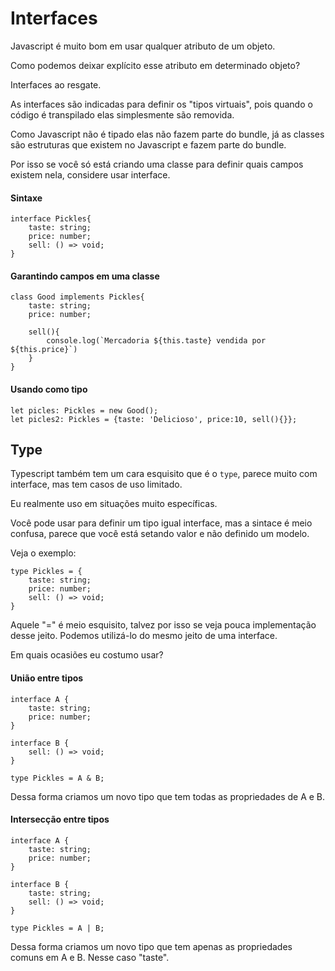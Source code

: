 # Interfaces

Javascript é muito bom em usar qualquer atributo de um objeto. 

Como podemos deixar explícito esse atributo em determinado objeto?

Interfaces ao resgate.

As interfaces são indicadas para definir os "tipos virtuais", pois quando o código é transpilado elas simplesmente são removida. 

Como Javascript não é tipado elas não fazem parte do bundle, já as classes são estruturas que existem no Javascript e fazem parte do bundle.

Por isso se você só está criando uma classe para definir quais campos existem nela, considere usar interface.

#### Sintaxe

```
interface Pickles{
    taste: string;
    price: number;
    sell: () => void;
}
```

#### Garantindo campos em uma classe

```
class Good implements Pickles{
    taste: string;
    price: number;

    sell(){
        console.log(`Mercadoria ${this.taste} vendida por ${this.price}`)
    }
}
```

#### Usando como tipo

```
let picles: Pickles = new Good();
let picles2: Pickles = {taste: 'Delicioso', price:10, sell(){}};
```

## Type

Typescript também tem um cara esquisito que é o `type`, parece muito com interface, mas tem casos de uso limitado. 

Eu realmente uso em situações muito específicas.

Você pode usar para definir um tipo igual interface, mas a sintace é meio confusa, parece que você está setando valor e não definido um modelo.

Veja o exemplo:

```
type Pickles = {
    taste: string;
    price: number;
    sell: () => void;
}
```

Aquele "=" é meio esquisito, talvez por isso se veja pouca implementação desse jeito. Podemos utilizá-lo do mesmo jeito de uma interface.

Em quais ocasiões eu costumo usar?

#### União entre tipos

```
interface A {
    taste: string;
    price: number;
}

interface B {
    sell: () => void;
}

type Pickles = A & B;
```

Dessa forma criamos um novo tipo que tem todas as propriedades de A e B.

#### Intersecção entre tipos

```
interface A {
    taste: string;
    price: number;
}

interface B {
    taste: string;
    sell: () => void;
}

type Pickles = A | B;
```

Dessa forma criamos um novo tipo que tem apenas as propriedades comuns em A e B. Nesse caso "taste".

